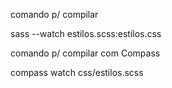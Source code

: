 comando p/ compilar

sass --watch estilos.scss:estilos.css

comando p/ compilar com Compass

compass watch css/estilos.scss